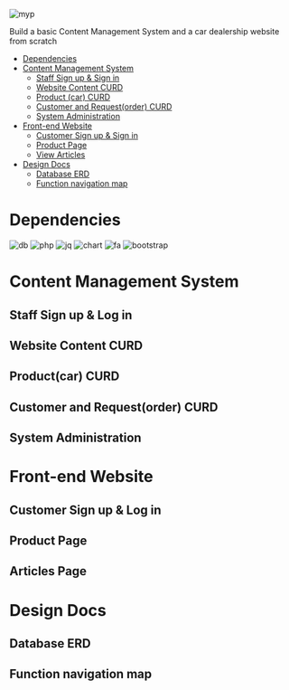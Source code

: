 ![myp](https://badgen.net/badge/2017/Archived/?color=grey&icon=github)

Build a basic Content Management System and a car dealership website from scratch

- [Dependencies](#dependencies)
- [Content Management System](#cms)
  - [Staff Sign up & Sign in](#cmslog)
  - [Website Content CURD](#content)
  - [Product (car) CURD](#car)
  - [Customer and Request(order) CURD](#cus)
  - [System Administration](#sys)
- [Front-end Website](#web)
  - [Customer Sign up & Sign in](#cuslog)
  - [Product Page](#product)
  - [View Articles](#articles)
- [Design Docs](#design)
  - [Database ERD](#erd)
  - [Function navigation map](#nav)
  

# Dependencies
![db](https://badgen.net/badge/MariaDB/v10.3.16/?color=pink)
![php](https://badgen.net/badge/PHP/v7.1.30/?color=pink)
![jq](https://badgen.net/badge/jQuery/v3.2.1/?color=yellow)
![chart](https://badgen.net/badge/Chart.js/v2.5.0/?color=yellow)
![fa](https://badgen.net/badge/FontAwesome.css/v4.7.0/?color=blue)
![bootstrap](https://badgen.net/badge/Bootstrap/v3.3.7/?color=green)

<a name="cms"></a>
# Content Management System
<a name="cmslog"></a>
## Staff Sign up & Log in

<a name="content"></a>
## Website Content CURD

<a name="car"></a>
## Product(car) CURD

<a name="cus"></a>
## Customer and Request(order) CURD

<a name="sys"></a>
## System Administration

<a name="web"></a>
# Front-end Website

<a name="cuslog"></a>
## Customer Sign up & Log in

<a name="product"></a>
## Product Page

<a name="articles"></a>
## Articles Page

<a name="design"></a>
# Design Docs
<a name="erd"></a>
## Database ERD

<a name="nav"></a>
## Function navigation map

